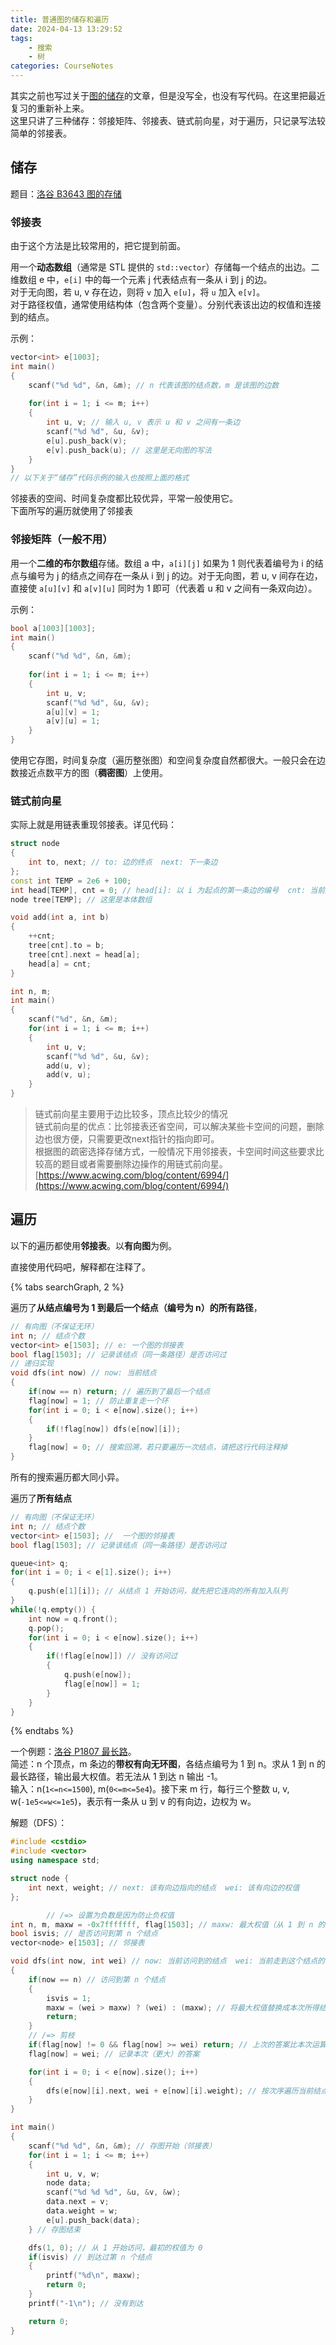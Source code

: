 ```yaml
---
title: 普通图的储存和遍历
date: 2024-04-13 13:29:52
tags: 
    - 搜索
    - 树
categories: CourseNotes
---
```


其实之前也写过关于[图的储存](/posts/graph-tree/#树的储存)的文章，但是没写全，也没有写代码。在这里把最近复习的重新补上来。  
这里只讲了三种储存：邻接矩阵、邻接表、链式前向星，对于遍历，只记录写法较简单的邻接表。

<!--more-->

## 储存
题目：[洛谷 B3643 图的存储](https://www.luogu.com.cn/problem/B3643)

### 邻接表
由于这个方法是比较常用的，把它提到前面。

用一个**动态数组**（通常是 STL 提供的 `std::vector`）存储每一个结点的出边。二维数组 e 中，`e[i]` 中的每一个元素 j 代表结点有一条从 i 到 j 的边。  
对于无向图，若 u, v 存在边，则将 `v` 加入 `e[u]`，将 `u` 加入 `e[v]`。  
对于路径权值，通常使用结构体（包含两个变量）。分别代表该出边的权值和连接到的结点。

示例：

```cpp
vector<int> e[1003];
int main()
{
    scanf("%d %d", &n, &m); // n 代表该图的结点数，m 是该图的边数
    
    for(int i = 1; i <= m; i++)
    {
        int u, v; // 输入 u, v 表示 u 和 v 之间有一条边
        scanf("%d %d", &u, &v);
        e[u].push_back(v);
        e[v].push_back(u); // 这里是无向图的写法
    }
}
// 以下关于“储存”代码示例的输入也按照上面的格式
```

邻接表的空间、时间复杂度都比较优异，平常一般使用它。  
下面所写的遍历就使用了邻接表

### 邻接矩阵（一般不用）
用一个**二维的布尔数组**存储。数组 a 中，`a[i][j]` 如果为 1 则代表着编号为 i 的结点与编号为 j 的结点之间存在一条从 i 到 j 的边。对于无向图，若 u, v 间存在边，直接使 `a[u][v]` 和 `a[v][u]` 同时为 1 即可（代表着 u 和 v 之间有一条双向边）。

示例：

```cpp
bool a[1003][1003];
int main()
{
    scanf("%d %d", &n, &m);
    
    for(int i = 1; i <= m; i++)
    {
        int u, v;
        scanf("%d %d", &u, &v);
        a[u][v] = 1;
        a[v][u] = 1;
    }
}
```

使用它存图，时间复杂度（遍历整张图）和空间复杂度自然都很大。一般只会在边数接近点数平方的图（**稠密图**）上使用。

### 链式前向星
实际上就是用链表重现邻接表。详见代码：

```cpp
struct node
{
    int to, next; // to: 边的终点  next: 下一条边
};
const int TEMP = 2e6 + 100;
int head[TEMP], cnt = 0; // head[i]: 以 i 为起点的第一条边的编号  cnt: 当前边的编号
node tree[TEMP]; // 这里是本体数组

void add(int a, int b)
{
    ++cnt;
    tree[cnt].to = b;
    tree[cnt].next = head[a];
    head[a] = cnt;
}

int n, m;
int main()
{
    scanf("%d", &n, &m);
    for(int i = 1; i <= m; i++)
    {
        int u, v;
        scanf("%d %d", &u, &v);
        add(u, v);
        add(v, u);
    }
}
```

> 链式前向星主要用于边比较多，顶点比较少的情况  
> 链式前向星的优点：比邻接表还省空间，可以解决某些卡空间的问题，删除边也很方便，只需要更改next指针的指向即可。  
> 根据图的疏密选择存储方式，一般情况下用邻接表，卡空间时间这些要求比较高的题目或者需要删除边操作的用链式前向星。
> [https://www.acwing.com/blog/content/6994/](https://www.acwing.com/blog/content/6994/)

## 遍历
以下的遍历都使用**邻接表**。以**有向图**为例。

直接使用代码吧，解释都在注释了。

{% tabs searchGraph, 2 %}
<!-- tab DFS -->
遍历了**从结点编号为 1 到最后一个结点（编号为 n）的所有路径**，

```cpp
// 有向图（不保证无环）
int n; // 结点个数
vector<int> e[1503]; // e: 一个图的邻接表
bool flag[1503]; // 记录该结点（同一条路径）是否访问过
// 递归实现
void dfs(int now) // now: 当前结点
{
    if(now == n) return; // 遍历到了最后一个结点
    flag[now] = 1; // 防止重复走一个环
    for(int i = 0; i < e[now].size(); i++)
    {
        if(!flag[now]) dfs(e[now][i]);
    }
    flag[now] = 0; // 搜索回溯，若只要遍历一次结点，请把这行代码注释掉
}
```

所有的搜索遍历都大同小异。
<!-- endtab -->

<!-- tab BFS -->
遍历了**所有结点**

```cpp
// 有向图（不保证无环）
int n; // 结点个数
vector<int> e[1503]; //  一个图的邻接表
bool flag[1503]; // 记录该结点（同一条路径）是否访问过

queue<int> q;
for(int i = 0; i < e[1].size(); i++)
{
    q.push(e[1][i]); // 从结点 1 开始访问，就先把它连向的所有加入队列
}
while(!q.empty()) {
    int now = q.front();
    q.pop();
    for(int i = 0; i < e[now].size(); i++)
    {
        if(!flag[e[now]]) // 没有访问过
        {
            q.push(e[now]);
            flag[e[now]] = 1;
        }
    }
}
```
<!-- endtab -->
{% endtabs %}

一个例题：[洛谷 P1807 最长路](https://www.luogu.com.cn/problem/P1807)。  
简述：n 个顶点，m 条边的**带权有向无环图**，各结点编号为 1 到 n。求从 1 到 n 的最长路径，输出最大权值。若无法从 1 到达 n 输出 -1。  
输入：n(`1<=n<=1500`), m(`0<=m<=5e4`)。接下来 m 行，每行三个整数 u, v, w(`-1e5<=w<=1e5`)，表示有一条从 u 到 v 的有向边，边权为 w。

解题（DFS）：

```cpp
#include <cstdio>
#include <vector>
using namespace std;

struct node {
    int next, weight; // next: 该有向边指向的结点  wei: 该有向边的权值
};

        // /=> 设置为负数是因为防止负权值
int n, m, maxw = -0x7fffffff, flag[1503]; // maxw: 最大权值（从 1 到 n 的最长路权值）  flag[i]: 从 1 到 i 的最大权值
bool isvis; // 是否访问到第 n 个结点
vector<node> e[1503]; // 邻接表

void dfs(int now, int wei) // now: 当前访问到的结点  wei: 当前走到这个结点的权值
{
    if(now == n) // 访问到第 n 个结点
    {
        isvis = 1;
        maxw = (wei > maxw) ? (wei) : (maxw); // 将最大权值替换成本次所得结果
        return;
    }
    // /=> 剪枝
    if(flag[now] != 0 && flag[now] >= wei) return; // 上次的答案比本次运算结果要大，本次结果一定偏小，直接退出
    flag[now] = wei; // 记录本次（更大）的答案

    for(int i = 0; i < e[now].size(); i++)
    {
        dfs(e[now][i].next, wei + e[now][i].weight); // 按次序遍历当前结点的下一个结点
    }
}

int main()
{
    scanf("%d %d", &n, &m); // 存图开始（邻接表）
    for(int i = 1; i <= m; i++)
    {
        int u, v, w;
        node data;
        scanf("%d %d %d", &u, &v, &w);
        data.next = v;
        data.weight = w;
        e[u].push_back(data);
    } // 存图结束

    dfs(1, 0); // 从 1 开始访问，最初的权值为 0
    if(isvis) // 到达过第 n 个结点
    {
        printf("%d\n", maxw);
        return 0;
    }
    printf("-1\n"); // 没有到达

    return 0;
}
```